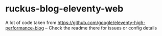 # ruckus-blog-eleventy-web

A lot of code taken from https://github.com/google/eleventy-high-performance-blog – Check the readme there for issues or config details
